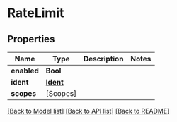# RateLimit

## Properties
Name | Type | Description | Notes
------------ | ------------- | ------------- | -------------
**enabled** | **Bool** |  | 
**ident** | [**Ident**](Ident.md) |  | 
**scopes** | [Scopes] |  | 

[[Back to Model list]](../README.md#documentation-for-models) [[Back to API list]](../README.md#documentation-for-api-endpoints) [[Back to README]](../README.md)


